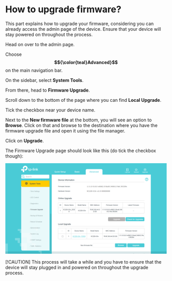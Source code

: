 # How to upgrade firmware?
This part explains how to upgrade your firmware, considering you can already access the admin page of the device. Ensure that your device will stay powered on throughout the process.

Head on over to the admin page.

Choose **$${\color{teal}Advanced}$$** on the main navigation bar.

On the sidebar, select **System Tools**.

From there, head to **Firmware Upgrade**.

Scroll down to the bottom of the page where you can find **Local Upgrade**.

Tick the checkbox near your device name.

Next to the **New firmware file** at the bottom, you will see an option to **Browse**. Click on that and browse to the destination where you have the firmware upgrade file and open it using the file manager.

Click on **Upgrade**.

The Firmware Upgrade page should look like this (do tick the checkbox though):

![Firmware Upgrade](images/firmware-upgrade.png)

[!CAUTION]
This process will take a while and you have to ensure that the device will stay plugged in and powered on throughout the upgrade process.
